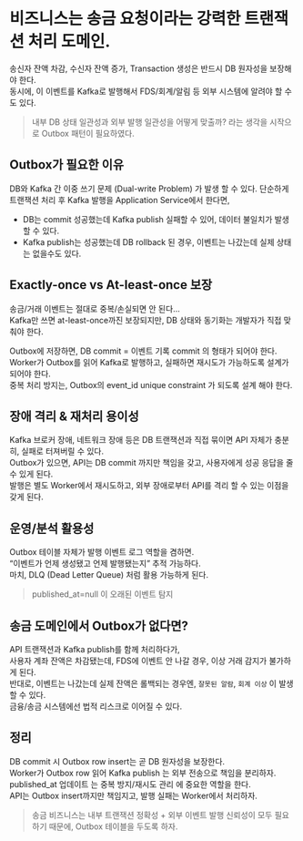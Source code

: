 # 비즈니스는 송금 요청이라는 강력한 트랜잭션 처리 도메인.

송신자 잔액 차감, 수신자 잔액 증가, Transaction 생성은 반드시 DB 원자성을 보장해야 한다.  
동시에, 이 이벤트를 Kafka로 발행해서 FDS/회계/알림 등 외부 시스템에 알려야 할 수도 있다.

> 내부 DB 상태 일관성과 외부 발행 일관성을 어떻게 맞출까? 라는 생각을 시작으로 Outbox 패턴이 필요하였다.

## Outbox가 필요한 이유
DB와 Kafka 간 이중 쓰기 문제 (Dual-write Problem) 가 발생 할 수 있다.
단순하게 트랜잭션 처리 후 Kafka 발행을 Application Service에서 한다면,  
- DB는 commit 성공했는데 Kafka publish 실패할 수 있어, 데이터 불일치가 발생할 수 있다.
- Kafka publish는 성공했는데 DB rollback 된 경우, 이벤트는 나갔는데 실제 상태는 없을수도 있다.

## Exactly-once vs At-least-once 보장
송금/거래 이벤트는 절대로 중복/손실되면 안 된다...  
Kafka만 쓰면 at-least-once까진 보장되지만, DB 상태와 동기화는 개발자가 직접 맞춰야 한다.  

Outbox에 저장하면, DB commit = 이벤트 기록 commit 의 형태가 되어야 한다.  
Worker가 Outbox를 읽어 Kafka로 발행하고, 실패하면 재시도가 가능하도록 설계가 되어야 한다.  
중복 처리 방지는, Outbox의 event_id unique constraint 가 되도록 설계 해야 한다.  

## 장애 격리 & 재처리 용이성
Kafka 브로커 장애, 네트워크 장애 등은 DB 트랜잭션과 직접 묶이면 API 자체가 충분히, 실패로 터져버릴 수 있다.  
Outbox가 있으면, API는 DB commit 까지만 책임을 갖고, 사용자에게 성공 응답을 줄 수 있게 된다.  
발행은 별도 Worker에서 재시도하고, 외부 장애로부터 API를 격리 할 수 있는 이점을 갖게 된다.  

## 운영/분석 활용성
Outbox 테이블 자체가 발행 이벤트 로그 역할을 겸하면.  
“이벤트가 언제 생성됐고 언제 발행됐는지” 추적 가능하다.  
마치, DLQ (Dead Letter Queue) 처럼 활용 가능하게 된다. 

> published_at=null 이 오래된 이벤트 탐지

## 송금 도메인에서 Outbox가 없다면?
API 트랜잭션과 Kafka publish를 함께 처리하다가,  
사용자 계좌 잔액은 차감됐는데, FDS에 이벤트 안 나갈 경우, 이상 거래 감지가 불가하게 된다.  
반대로, 이벤트는 나갔는데 실제 잔액은 롤백되는 경우엔, `잘못된 알람`, `회계 이상` 이 발생할 수 있다.  
금융/송금 시스템에선 법적 리스크로 이어질 수 있다.  

## 정리
DB commit 시 Outbox row insert는 곧 DB 원자성을 보장한다.  
Worker가 Outbox row 읽어 Kafka publish 는 외부 전송으로 책임을 분리하자.  
published_at 업데이트 는 중복 방지/재시도 관리 에 중요한 역할을 한다.  
API는 Outbox insert까지만 책임지고, 발행 실패는 Worker에서 처리하자.  

> 송금 비즈니스는 내부 트랜잭션 정확성 + 외부 이벤트 발행 신뢰성이 모두 필요하기 때문에,
Outbox 테이블을 두도록 하자.
